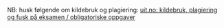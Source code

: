 NB: husk følgende om kildebruk og plagiering: 
[uit.no: kildebruk, plagiering og fusk på eksamen / obligatoriske oppgaver](https://uit.no/regelverk#v-pills-668459)
